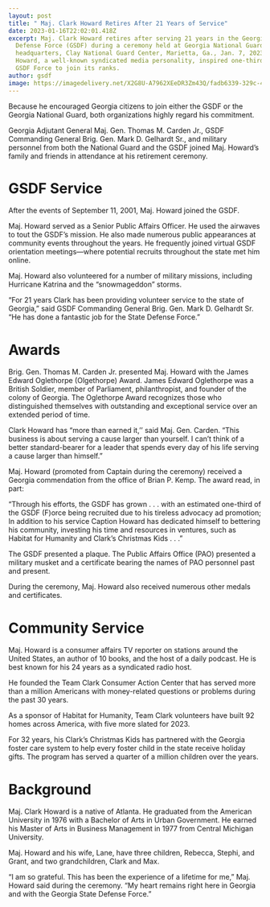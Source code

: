 ```yaml
---
layout: post
title: " Maj. Clark Howard Retires After 21 Years of Service"
date: 2023-01-16T22:02:01.418Z
excerpt: Maj. Clark Howard retires after serving 21 years in the Georgia State
  Defense Force (GSDF) during a ceremony held at Georgia National Guard
  headquarters, Clay National Guard Center, Marietta, Ga., Jan. 7, 2023.  Maj.
  Howard, a well-known syndicated media personality, inspired one-third of the
  GSDF Force to join its ranks.
author: gsdf
image: https://imagedelivery.net/X2G8U-A7962XEeDR3Zm43Q/fadb6339-329c-4470-f486-5baba92c0e00/fullsize
---
```



Because he encouraged Georgia citizens to join either the GSDF or the Georgia National Guard, both organizations highly regard his commitment.

Georgia Adjutant General Maj. Gen. Thomas M. Carden Jr., GSDF Commanding General Brig. Gen. Mark D. Gelhardt Sr., and military personnel from both the National Guard and the GSDF joined Maj. Howard’s family and friends in attendance at his retirement ceremony.

# GSDF Service

After the events of September 11, 2001, Maj. Howard joined the GSDF.

Maj. Howard served as a Senior Public Affairs Officer. He used the airwaves to tout the GSDF’s mission. He also made numerous public appearances at community events throughout the years. He frequently joined virtual GSDF orientation meetings—where potential recruits throughout the state met him online.

Maj. Howard also volunteered for a number of military missions, including Hurricane Katrina and the “snowmageddon” storms.

“For 21 years Clark has been providing volunteer service to the state of Georgia,” said GSDF Commanding General Brig. Gen. Mark D. Gelhardt Sr. “He has done a fantastic job for the State Defense Force.”

# Awards

Brig. Gen. Thomas M. Carden Jr. presented Maj. Howard with the James Edward Oglethorpe (Olgethorpe) Award. James Edward Oglethorpe was a British Soldier, member of Parliament, philanthropist, and founder of the colony of Georgia. The Oglethorpe Award recognizes those who distinguished themselves with outstanding and exceptional service over an extended period of time.

Clark Howard has “more than earned it,’’ said Maj. Gen. Carden. “This business is about serving a cause larger than yourself. I can’t think of a better standard-bearer for a leader that spends every day of his life serving a cause larger than himself.”

Maj. Howard (promoted from Captain during the ceremony) received a Georgia commendation from the office of Brian P. Kemp. The award read, in part:

“Through his efforts, the GSDF has grown . . . with an estimated one-third of the GSDF (F)orce being recruited due to his tireless advocacy ad promotion; In addition to his service Caption Howard has dedicated himself to bettering his community, investing his time and resources in ventures, such as Habitat for Humanity and Clark’s Christmas Kids . . .”

The GSDF presented a plaque. The Public Affairs Office (PAO) presented a military musket and a certificate bearing the names of PAO personnel past and present.

During the ceremony, Maj. Howard also received numerous other medals and certificates.

# Community Service

Maj. Howard is a consumer affairs TV reporter on stations around the United States, an author of 10 books, and the host of a daily podcast. He is best known for his 24 years as a syndicated radio host.

He founded the Team Clark Consumer Action Center that has served more than a million Americans with money-related questions or problems during the past 30 years.

As a sponsor of Habitat for Humanity, Team Clark volunteers have built 92 homes across America, with five more slated for 2023.

For 32 years, his Clark’s Christmas Kids has partnered with the Georgia foster care system to help every foster child in the state receive holiday gifts. The program has served a quarter of a million children over the years.

# Background

Maj. Clark Howard is a native of Atlanta. He graduated from the American University in 1976 with a Bachelor of Arts in Urban Government. He earned his Master of Arts in Business Management in 1977 from Central Michigan University.

Maj. Howard and his wife, Lane, have three children, Rebecca, Stephi, and Grant, and two grandchildren, Clark and Max.

“I am so grateful. This has been the experience of a lifetime for me,” Maj. Howard said during the ceremony. “My heart remains right here in Georgia and with the Georgia State Defense Force.”